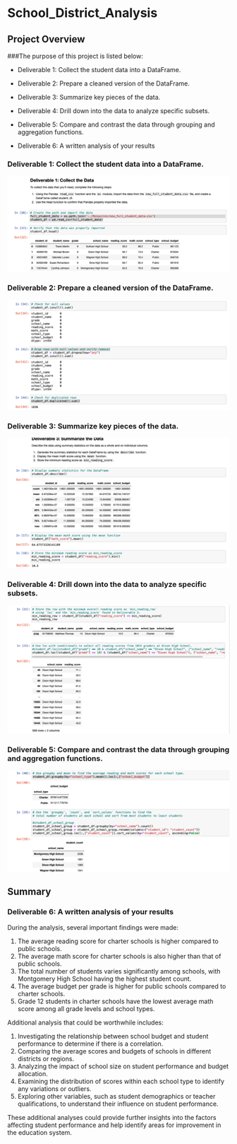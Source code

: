 # School_District_Analysis

## Project Overview

  ###The purpose of this project is listed below:
*  Deliverable 1: Collect the student data into a DataFrame.

* Deliverable 2: Prepare a cleaned version of the DataFrame.

* Deliverable 3: Summarize key pieces of the data.

* Deliverable 4: Drill down into the data to analyze specific subsets.

* Deliverable 5: Compare and contrast the data through grouping and aggregation functions.

* Deliverable 6: A written analysis of your results 

### Deliverable 1: Collect the student data into a DataFrame.

  
   ![image 1](https://github.com/Jeantherapy/School_District_Analysis/blob/main/D1.png)
  
   ### Deliverable 2: Prepare a cleaned version of the DataFrame.
   ![image 2](https://github.com/Jeantherapy/School_District_Analysis/blob/main/D2.png)

  ### Deliverable 3: Summarize key pieces of the data.
  ![image 3](https://github.com/Jeantherapy/School_District_Analysis/blob/main/D3.png)
  
  ### Deliverable 4: Drill down into the data to analyze specific subsets.
  ![image 4](https://github.com/Jeantherapy/School_District_Analysis/blob/main/D4.png)
  ### Deliverable 5: Compare and contrast the data through grouping and aggregation functions.
  ![image 5](https://github.com/Jeantherapy/School_District_Analysis/blob/main/D5.png)

## Summary
### Deliverable 6: A written analysis of your results 
During the analysis, several important findings were made:

1. The average reading score for charter schools is higher compared to public schools.
2. The average math score for charter schools is also higher than that of public schools.
3. The total number of students varies significantly among schools, with Montgomery High School having the highest student count.
4. The average budget per grade is higher for public schools compared to charter schools.
5. Grade 12 students in charter schools have the lowest average math score among all grade levels and school types.

Additional analysis that could be worthwhile includes:

1. Investigating the relationship between school budget and student performance to determine if there is a correlation.
2. Comparing the average scores and budgets of schools in different districts or regions.
3. Analyzing the impact of school size on student performance and budget allocation.
4. Examining the distribution of scores within each school type to identify any variations or outliers.
5. Exploring other variables, such as student demographics or teacher qualifications, to understand their influence on student performance.

These additional analyses could provide further insights into the factors affecting student performance and help identify areas for improvement in the education system.
